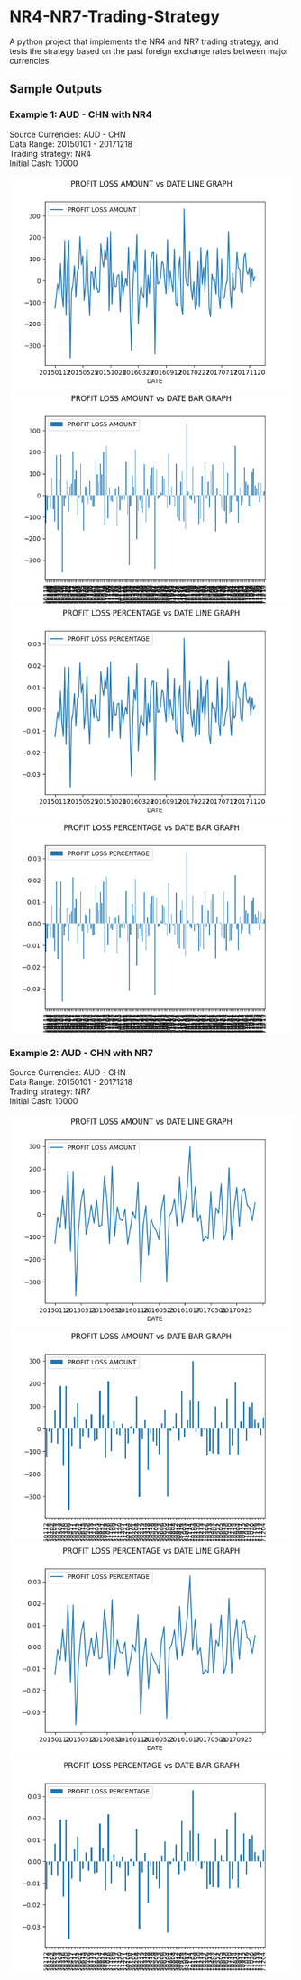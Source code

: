 # NR4-NR7-Trading-Strategy
A python project that implements the NR4 and NR7 trading strategy, and tests the strategy based on the past foreign exchange rates between major currencies.

## Sample Outputs
### Example 1: AUD - CHN with NR4
Source Currencies: AUD - CHN  
Data Range: 20150101 - 20171218  
Trading strategy: NR4  
Initial Cash: 10000  

![](./output/AUDCNH2015-2020.csv-nr4-0.0001-0.01-0.04/PROFIT%20LOSS%20AMOUNT%20vs%20DATE%20LINE%20GRAPH.png)
![](./output/AUDCNH2015-2020.csv-nr4-0.0001-0.01-0.04/PROFIT%20LOSS%20AMOUNT%20vs%20DATE%20BAR%20GRAPH.png)
![](./output/AUDCNH2015-2020.csv-nr4-0.0001-0.01-0.04/PROFIT%20LOSS%20PERCENTAGE%20vs%20DATE%20LINE%20GRAPH.png)
![](./output/AUDCNH2015-2020.csv-nr4-0.0001-0.01-0.04/PROFIT%20LOSS%20PERCENTAGE%20vs%20DATE%20BAR%20GRAPH.png)

### Example 2: AUD - CHN with NR7
Source Currencies: AUD - CHN  
Data Range: 20150101 - 20171218  
Trading strategy: NR7  
Initial Cash: 10000  

![](./output/AUDCNH2015-2020.csv-nr7-0.0001-0.01-0.04/PROFIT%20LOSS%20AMOUNT%20vs%20DATE%20LINE%20GRAPH.png)
![](./output/AUDCNH2015-2020.csv-nr7-0.0001-0.01-0.04/PROFIT%20LOSS%20AMOUNT%20vs%20DATE%20BAR%20GRAPH.png)
![](./output/AUDCNH2015-2020.csv-nr7-0.0001-0.01-0.04/PROFIT%20LOSS%20PERCENTAGE%20vs%20DATE%20LINE%20GRAPH.png)
![](./output/AUDCNH2015-2020.csv-nr7-0.0001-0.01-0.04/PROFIT%20LOSS%20PERCENTAGE%20vs%20DATE%20BAR%20GRAPH.png)



